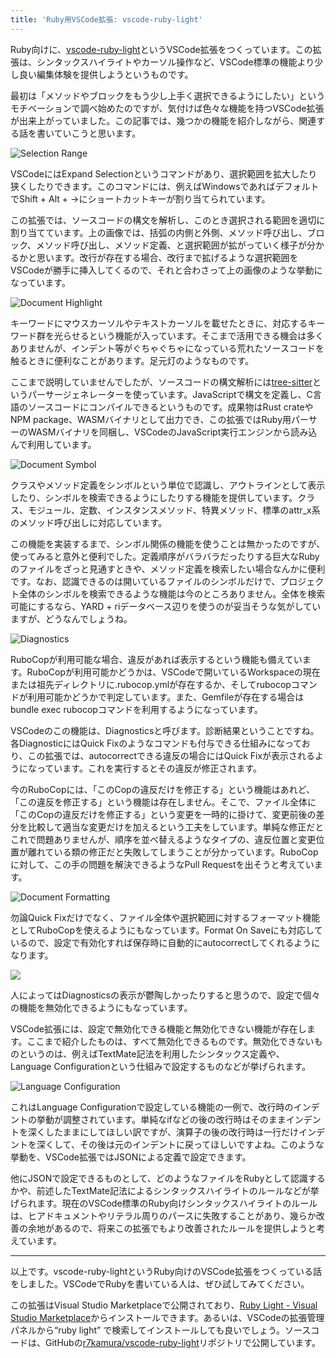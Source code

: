 ```yaml
---
title: 'Ruby用VSCode拡張: vscode-ruby-light'
---
```

Ruby向けに、[vscode-ruby-light](https://marketplace.visualstudio.com/items?itemName=r7kamura.vscode-ruby-light)というVSCode拡張をつくっています。この拡張は、シンタックスハイライトやカーソル操作など、VSCode標準の機能より少し良い編集体験を提供しようというものです。

最初は「メソッドやブロックをもう少し上手く選択できるようにしたい」というモチベーションで調べ始めたのですが、気付けば色々な機能を持つVSCode拡張が出来上がっていました。この記事では、幾つかの機能を紹介しながら、関連する話を書いていこうと思います。

![](https://lh5.googleusercontent.com/r-pgWn0dcf2Tdr9PUh1b8FQEgaTtTAgdLKf9tOEtolKNkHjno_O4J_NczftmgWWD0QyYxx8u3z4T8oMjVfz-xAGEpgfQLJPjZ_yn71DvjmglyDu8jobVdv49TCNd2dJQQ5fKgdvLgPk35GiFhiiXIqkPuwAfz4brNjc8zZWOyI6mxMRmRBeBPqfOuw "Selection Range")

VSCodeにはExpand Selectionというコマンドがあり、選択範囲を拡大したり狭くしたりできます。このコマンドには、例えばWindowsであればデフォルトでShift + Alt + →にショートカットキーが割り当てられています。

この拡張では、ソースコードの構文を解析し、このとき選択される範囲を適切に割り当てています。上の画像では、括弧の内側と外側、メソッド呼び出し、ブロック、メソッド呼び出し、メソッド定義、と選択範囲が拡がっていく様子が分かるかと思います。改行が存在する場合、改行まで拡げるような選択範囲をVSCodeが勝手に挿入してくるので、それと合わさって上の画像のような挙動になっています。

![](https://lh4.googleusercontent.com/Qc64UnTRhFRj3ihsurvKHHKL1ZJPUieqhrqypajDt8f5H4i1pQ8wD-LljtjVSdPIXQlOSkexzZAR8y6VqH1BqUosNHnKWlaYfRVCIBeftXKUxQ_3nOohcZ797RGfEhm_cpG8u9zbhH6hFZY6xyAw0KlL0bejdBhDVlVFlKl771N6l2gkr1cMR91Nsg "Document Highlight")

キーワードにマウスカーソルやテキストカーソルを載せたときに、対応するキーワード群を光らせるという機能が入っています。そこまで活用できる機会は多くありませんが、インデント等がぐちゃぐちゃになっている荒れたソースコードを触るときに便利なことがあります。足元灯のようなものです。

ここまで説明していませんでしたが、ソースコードの構文解析には[tree-sitter](https://tree-sitter.github.io/tree-sitter/)というパーサージェネレーターを使っています。JavaScriptで構文を定義し、C言語のソースコードにコンパイルできるというものです。成果物はRust crateやNPM package、WASMバイナリとして出力でき、この拡張ではRuby用パーサーのWASMバイナリを同梱し、VSCodeのJavaScript実行エンジンから読み込んで利用しています。

![](https://lh5.googleusercontent.com/QP6T9nymgt_Chwu5pgztMRQ7fYYjUlgwJIc5ActIfFqtBiI4gh3ad91fVXhfTN9_OwoEZjc9eNypTDIUZOUvgHII4pIUwjDRaduYvYJ3fds772Sx80mdLCSg_Os4ZY_B8PTXiu_lQ4EXuhIMr0JJ2I-dFsMlmuJrV63Edd7BNwqz8xwt89ilFEb_5g "Document Symbol")

クラスやメソッド定義をシンボルという単位で認識し、アウトラインとして表示したり、シンボルを検索できるようにしたりする機能を提供しています。クラス、モジュール、定数、インスタンスメソッド、特異メソッド、標準のattr\_x系のメソッド呼び出しに対応しています。

この機能を実装するまで、シンボル関係の機能を使うことは無かったのですが、使ってみると意外と便利でした。定義順序がバラバラだったりする巨大なRubyのファイルをざっと見通すときや、メソッド定義を検索したい場合なんかに便利です。なお、認識できるのは開いているファイルのシンボルだけで、プロジェクト全体のシンボルを検索できるような機能は今のところありません。全体を検索可能にするなら、YARD + riデータベース辺りを使うのが妥当そうな気がしていますが、どうなんでしょうね。

![](https://lh4.googleusercontent.com/HbfToHfgy9ZJVFZ-H1cXSFv4c4C64fVjz_ru0nJFZTrL1_EJerHyJ4zBy3XkNCk8mL8HJ-21HdiEH4MRhJSbsX_DtnL2IHIs0ddwI1smngLQUOM6T_3K1tSDVyYILLx8ZLQs9H3-vzMZvEm0TyYiqlVnA2aS-_P6S4FsjX6F69PgAbQAC1ugf_O2_A "Diagnostics")

RuboCopが利用可能な場合、違反があれば表示するという機能も備えています。RuboCopが利用可能かどうかは、VSCodeで開いているWorkspaceの現在または祖先ディレクトリに.rubocop.ymlが存在するか、そしてrubocopコマンドが利用可能かどうかで判定しています。また、Gemfileが存在する場合はbundle exec rubocopコマンドを利用するようになっています。

VSCodeのこの機能は、Diagnosticsと呼びます。診断結果ということですね。各DiagnosticにはQuick Fixのようなコマンドも付与できる仕組みになっており、この拡張では、autocorrectできる違反の場合にはQuick Fixが表示されるようになっています。これを実行するとその違反が修正されます。

今のRuboCopには、「このCopの違反だけを修正する」という機能はあれど、「この違反を修正する」という機能は存在しません。そこで、ファイル全体に「このCopの違反だけを修正する」という変更を一時的に掛けて、変更前後の差分を比較して適当な変更だけを加えるという工夫をしています。単純な修正だとこれで問題ありませんが、順序を並べ替えるようなタイプの、違反位置と変更位置が離れている類の修正だと失敗してしまうことが分かっています。RuboCopに対して、この手の問題を解決できるようなPull Requestを出そうと考えています。

![](https://lh5.googleusercontent.com/_V_akGIxNzvXdV5xc5ltPJeVerFo7qP0TCZpwKJt5nYkjOTVgcfG7j2odlmAcIzfQb5UvKZhulu7Zm2YgMe7cdeehgaNXNJ1XZqMhVI3PQXb0n2lWiy3pNIwxwW6yvj0wUVGXjwt4STyfoiwCJVDKSV48ZdMeNwAA6mQ3uglrrRuck4nZH9SJQdb3g "Document Formatting")

勿論Quick Fixだけでなく、ファイル全体や選択範囲に対するフォーマット機能としてRuboCopを使えるようにもなっています。Format On Saveにも対応しているので、設定で有効化すれば保存時に自動的にautocorrectしてくれるようになります。

![](https://lh5.googleusercontent.com/d25RqWaqbYNMHOAKWYGhMGZKSyLC8aZjPwSC40Y02QGtti33gm4Hn0Jn9sJeOshmsAq-ka5poj3g_hbL9OHa7dvHCVkscJw6waxQOHYxiuaJPyZfcdbceB826raqviaBIitsEVBhktpndwlT2b3SGz21djyYjUvzRlRwS47sVINYEq_Iw4iTs66DRg)

人によってはDiagnosticsの表示が鬱陶しかったりすると思うので、設定で個々の機能を無効化できるようにもなっています。

VSCode拡張には、設定で無効化できる機能と無効化できない機能が存在します。ここまで紹介したものは、すべて無効化できるものです。無効化できないものというのは、例えばTextMate記法を利用したシンタックス定義や、Language Configurationという仕組みで設定するものなどが挙げられます。

![](https://lh3.googleusercontent.com/qIfq7U_FM3mrMAqg_1kXYyFC1E6qxiMWYXX80ITkOvCzLhAf2rTA1jwW7DqGSTMQsZhSxxVEjnHJ8LKZwi5u54JODirfphWwFJgqigQPXBEs3UX8E5rjCYPt1cccsGPJlSvRSSoLO1CDAUhgSbV-k4ieuS0ku06BkuyVHqATi5FwlFSiib9jxcC9hw "Language Configuration")

これはLanguage Configurationで設定している機能の一例で、改行時のインデントの挙動が調整されています。単純なifなどの後の改行時はそのままインデントを深くしたままにしてほしい訳ですが、演算子の後の改行時は一行だけインデントを深くして、その後は元のインデントに戻ってほしいですよね。このような挙動を、VSCode拡張ではJSONによる定義で設定できます。

他にJSONで設定できるものとして、どのようなファイルをRubyとして認識するかや、前述したTextMate記法によるシンタックスハイライトのルールなどが挙げられます。現在のVSCode標準のRuby向けシンタックスハイライトのルールは、ヒアドキュメントやリテラル周りのパースに失敗することがあり、幾らか改善の余地があるので、将来この拡張でもより改善されたルールを提供しようと考えています。

* * *

以上です。vscode-ruby-lightというRuby向けのVSCode拡張をつくっている話をしました。VSCodeでRubyを書いている人は、ぜひ試してみてください。

この拡張はVisual Studio Marketplaceで公開されており、[Ruby Light - Visual Studio Marketplace](https://marketplace.visualstudio.com/items?itemName=r7kamura.vscode-ruby-light)からインストールできます。あるいは、VSCodeの拡張管理パネルから“ruby light” で検索してインストールしても良いでしょう。ソースコードは、GitHubの[r7kamura/vscode-ruby-light](https://github.com/r7kamura/vscode-ruby-light)リポジトリで公開しています。
